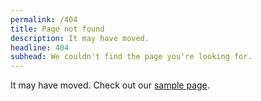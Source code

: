 ```yaml
---
permalink: /404
title: Page not found
description: It may have moved.
headline: 404
subhead: We couldn't find the page you're looking for.
---
```


It may have moved. Check out our [sample page]({{"/"|relative_url}}).
